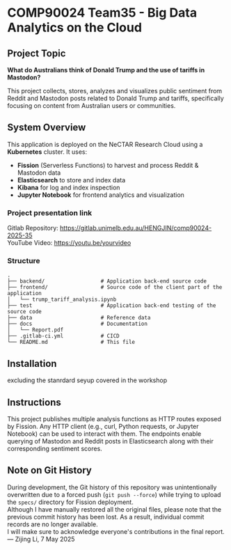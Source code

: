 # COMP90024 Team35 - Big Data Analytics on the Cloud

## Project Topic
**What do Australians think of Donald Trump and the use of tariffs in Mastodon?**

This project collects, stores, analyzes and visualizes public sentiment from Reddit and Mastodon posts related to Donald Trump and tariffs, specifically focusing on content from Australian users or communities.

## System Overview
This application is deployed on the NeCTAR Research Cloud using a **Kubernetes** cluster. It uses:

- **Fission** (Serverless Functions) to harvest and process Reddit & Mastodon data
- **Elasticsearch** to store and index data
- **Kibana** for log and index inspection
- **Jupyter Notebook** for frontend analytics and visualization

### Project presentation link
Gitlab Repository: https://gitlab.unimelb.edu.au/HENGJIN/comp90024-2025-35  
YouTube Video: https://youtu.be/yourvideo  

### Structure
```
.
├── backend/                  # Application back-end source code
├── frontend/                 # Source code of the client part of the application
│   └── trump_tariff_analysis.ipynb  
├── test                      # Application back-end testing of the source code
├── data                      # Reference data
├── docs                      # Documentation
│   └── Report.pdf
├── .gitlab-ci.yml            # CICD
└── README.md                 # This file
```

## Installation
excluding the stanrdard seyup covered in the workshop

## Instructions
This project publishes multiple analysis functions as HTTP routes exposed by Fission. Any HTTP client (e.g., curl, Python requests, or Jupyter Notebook) can be used to interact with them. The endpoints enable querying of Mastodon and Reddit posts in Elasticsearch along with their corresponding sentiment scores.

## Note on Git History
During development, the Git history of this repository was unintentionally overwritten due to a forced push (`git push --force`) while trying to upload the `specs/` directory for Fission deployment.  
Although I have manually restored all the original files, please note that the previous commit history has been lost. As a result, individual commit records are no longer available.  
I will make sure to acknowledge everyone's contributions in the final report.  
— Zijing Li, 7 May 2025
